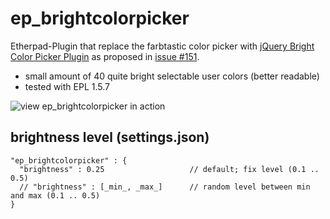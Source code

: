 ep_brightcolorpicker
=======

Etherpad-Plugin that replace the farbtastic color picker with [jQuery Bright Color Picker Plugin](https://github.com/bmamlin/brightcolorpicker-jquery-plugin) as proposed in [issue #151](https://github.com/ether/etherpad-lite/issues/151).

* small amount of 40 quite bright selectable user colors (better readable)
* tested with EPL 1.5.7

![view ep_brightcolorpicker in action](https://raw.githubusercontent.com/gulaschskanone/ep_brightcolorpicker/master/static/image/ep_brightcolorpicker.png)


## brightness level (settings.json) ##
```
"ep_brightcolorpicker" : {
  "brightness" : 0.25                   // default; fix level (0.1 .. 0.5)
  // "brightness" : [_min_, _max_]	    // random level between min and max (0.1 .. 0.5)
}
```